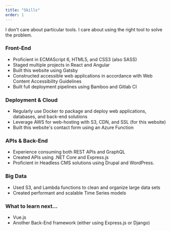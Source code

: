 ```yaml
---
title: "Skills"
order: 1
---
```


I don't care about particular tools. I care about using the right tool to solve the problem.

### Front-End

- Proficient in ECMAScript 6, HTML5, and CSS3 (also SASS)
- Staged multiple projects in React and Angular
- Built this website using Gatsby
- Constructed accessible web applications in accordance with Web Content Accessibility Guidelines
- Built full deployment pipelines using Bamboo and Gitlab CI

### Deployment & Cloud

- Regularly use Docker to package and deploy web applications, databases, and back-end solutions
- Leverage AWS for web-hosting with S3, CDN, and SSL (for this website)
- Built this website's contact form using an Azure Function

### APIs & Back-End

- Experience consuming both REST APIs and GraphQL
- Created APIs using .NET Core and Express.js
- Proficient in Headless CMS solutions using Drupal and WordPress.

### Big Data

- Used S3, and Lambda functions to clean and organize large data sets
- Created performant and scalable Time Series models

### What to learn next...

- Vue.js
- Another Back-End framework (either using Express.js or Django)
